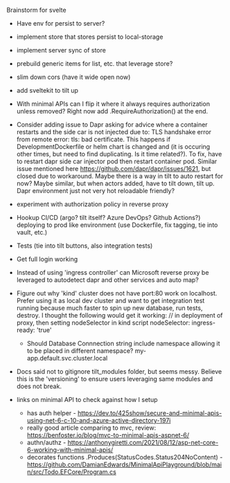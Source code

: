 Brainstorm for svelte
* Have env for persist to server?
* implement store that stores persist to local-storage
* implement server sync of store
* prebuild generic items for list, etc. that leverage store?


* slim down cors (have it wide open now)
* add sveltekit to tilt up
* With minimal APIs can I flip it where it always requires authorization unless removed? Right now add .RequireAuthorization() at the end.
* Consider adding issue to Dapr asking for advice where a container restarts and the side car is not injected due to: TLS handshake error from remote error: tls: bad certificate. This happens if DevelopmentDockerfile or helm chart is changed and (it is occuring other times, but need to find duplicating. Is it time related?).
To fix, have to restart dapr side car injector pod then restart container pod.
Similar issue mentioned here https://github.com/dapr/dapr/issues/1621, but closed due to workaround. Maybe there is a way in tilt to auto restart for now? Maybe similar, but when actors added, have to tilt down, tilt up. Dapr environment just not very hot reloadable friendly?

* experiment with authorization policy in reverse proxy
* Hookup CI/CD (argo? tilt itself? Azure DevOps? Github Actions?) deploying to prod like environment (use Dockerfile, fix tagging, tie into vault, etc.)
* Tests (tie into tilt buttons, also integration tests)
* Get full login working 
* Instead of using 'ingress controller' can Microsoft reverse proxy be leveraged to autodetect dapr and other services and auto map?

* Figure out why 'kind' cluster does not have port:80 work on localhost. Prefer using it as local dev cluster and want to get integration test running because much faster to spin up new database, run tests, destroy. I thought the following would get it working:
// in deployment of proxy, then setting nodeSelector in kind script
nodeSelector:
  ingress-ready: 'true'


  * Should Database Connnection string include namespace allowing it to be placed in different namespace? my-app.default.svc.cluster.local

* Docs said not to gitignore tilt_modules folder, but seems messy. Believe this is the 'versioning' to ensure users leveraging same modules and does not break.


* links on minimal API to check against how I setup
    * has auth helper - https://dev.to/425show/secure-and-minimal-apis-using-net-6-c-10-and-azure-active-directory-197i
    * really good article comparing to mvc, review: https://benfoster.io/blog/mvc-to-minimal-apis-aspnet-6/
    * authn/authz - https://anthonygiretti.com/2021/08/12/asp-net-core-6-working-with-minimal-apis/
    * decorates functions .Produces(StatusCodes.Status204NoContent) - https://github.com/DamianEdwards/MinimalApiPlayground/blob/main/src/Todo.EFCore/Program.cs

